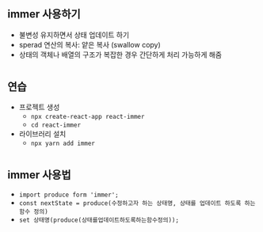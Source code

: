 ## immer 사용하기
- 불변성 유지하면서 상태 업데이트 하기
- sperad 연산의 복사: 얕은 복사 (swallow copy)
- 상태의 객체나 배열의 구조가 복잡한 경우 간단하게 처리 가능하게 해줌
  #
## 연습
- 프로젝트 생성
  - ```npx create-react-app react-immer```
  - ```cd react-immer```
- 라이브러리 설치
  - ```npx yarn add immer```
  #
## immer 사용법
- ```import produce form 'immer';```
- ```const nextState = produce(수정하고자 하는 상태명, 상태를 업데이트 하도록 하는 함수 정의)```
- ```set 상태명(produce(상태를업데이트하도록하는함수정의));```